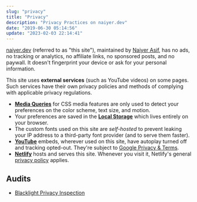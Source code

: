 ```yaml
---
slug: "privacy"
title: "Privacy"
description: "Privacy Practices on naiyer.dev"
date: "2019-06-30 05:14:56"
update: "2023-02-03 22:14:41"
---
```


[naiyer.dev](https://naiyer.dev) (referred to as "this site"), maintained by [Naiyer Asif](/about/), has no ads, no tracking or analytics, no affiliate links, no sponsored posts, and no paywall. It doesn't fingerprint your device or ask for your personal information.

This site uses **external services** (such as YouTube videos) on some pages. Such services have their own privacy policies and methods of complying with applicable privacy regulations.

- **[Media Queries](https://developer.mozilla.org/en-US/docs/Web/CSS/Media_Queries/Using_media_queries#media_features)** for CSS media features are only used to detect your preferences on the color scheme, text size, and motion. 
- Your preferences are saved in the **[Local Storage](https://developer.mozilla.org/en-US/docs/Web/API/Window/localStorage)** which lives entirely on your browser.
- The custom fonts used on this site are _self-hosted_ to prevent leaking your IP address to a third-party font provider (and to serve them faster).
- **[YouTube](https://www.youtube.com/)** embeds, wherever used on this site, have autoplay turned off and tracking opted-out. They're subject to [Google Privacy & Terms](https://policies.google.com/privacy).
- **[Netlify](https://www.netlify.com/)** hosts and serves this site. Whenever you visit it, Netlify's general [privacy policy](https://www.netlify.com/privacy/) applies.

## Audits

- [Blacklight Privacy Inspection](https://themarkup.org/blacklight?url=mflash.dev)
